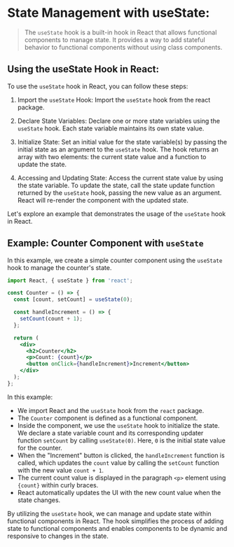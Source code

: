 # State Management with useState:
> The `useState` hook is a built-in hook in React that allows functional components to manage state. It provides a way to add stateful behavior to functional components without using class components.

## Using the useState Hook in React:
To use the `useState` hook in React, you can follow these steps:

1. Import the `useState` Hook: Import the `useState` hook from the react package.

2. Declare State Variables: Declare one or more state variables using the `useState` hook. Each state variable maintains its own state value.

3. Initialize State: Set an initial value for the state variable(s) by passing the initial state as an argument to the `useState` hook. The hook returns an array with two elements: the current state value and a function to update the state.

4. Accessing and Updating State: Access the current state value by using the state variable. To update the state, call the state update function returned by the `useState` hook, passing the new value as an argument. React will re-render the component with the updated state.

Let's explore an example that demonstrates the usage of the `useState` hook in React.

## Example: Counter Component with `useState`
In this example, we create a simple counter component using the `useState` hook to manage the counter's state.

```jsx
import React, { useState } from 'react';

const Counter = () => {
  const [count, setCount] = useState(0);

  const handleIncrement = () => {
    setCount(count + 1);
  };

  return (
    <div>
      <h2>Counter</h2>
      <p>Count: {count}</p>
      <button onClick={handleIncrement}>Increment</button>
    </div>
  );
};
```

In this example:

* We import React and the `useState` hook from the `react` package.
* The `Counter` component is defined as a functional component.
* Inside the component, we use the `useState` hook to initialize the state. We declare a state variable count and its corresponding updater function `setCount` by calling `useState(0)`. Here, `0` is the initial state value for the counter.
* When the "Increment" button is clicked, the `handleIncrement` function is called, which updates the `count` value by calling the `setCount` function with the new value `count + 1`.
* The current count value is displayed in the paragraph `<p>` element using `{count}` within curly braces.
* React automatically updates the UI with the new count value when the state changes.

By utilizing the `useState` hook, we can manage and update state within functional components in React. The hook simplifies the process of adding state to functional components and enables components to be dynamic and responsive to changes in the state.